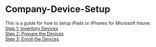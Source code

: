 # Company-Device-Setup
This is a guide for how to setup iPads or iPhones for Microsoft Intune. <BR>
[Step 1: Inventory Devices](https://github.com/HarperGraves/Company-Device-Setup/commit/fd0414cc1e651439552a54f0df10a118713b60c0) <BR> 
[Step 2: Prepare the Devices](https://github.com/HarperGraves/Company-Device-Setup/commit/6bfd381d4afcb389d3179bc6de4a576825cfa27b) <BR>
[Step 3: Enroll the Devices](https://github.com/HarperGraves/Company-Device-Setup/commit/47d9a154969b88166db3ddef585b5f13221e3526) <BR>
